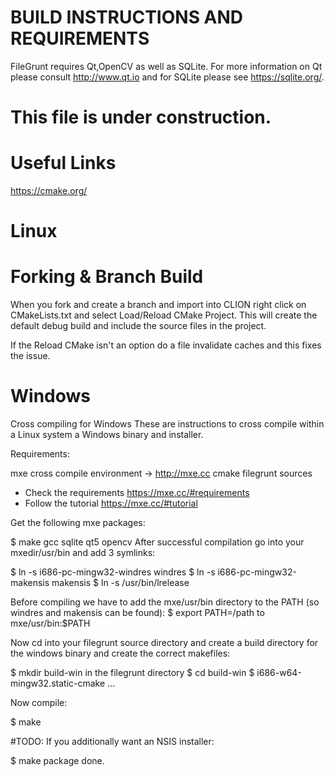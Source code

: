 # BUILD INSTRUCTIONS AND REQUIREMENTS

FileGrunt requires Qt,OpenCV as well as SQLite. For more information on Qt please consult http://www.qt.io and for SQLite please see https://sqlite.org/.

# This file is under construction.

# Useful Links

https://cmake.org/


# Linux
# Forking & Branch Build
When you fork and create a branch and import into CLION right click on CMakeLists.txt and select Load/Reload CMake Project.
This will create the default debug build and include the source files in the project.

If the Reload CMake isn't an option do a file invalidate caches and this fixes the issue.

# Windows

Cross compiling for Windows
These are instructions to cross compile within a Linux system a Windows binary and installer.

Requirements:

mxe cross compile environment → http://mxe.cc
cmake
filegrunt sources

- Check the requirements https://mxe.cc/#requirements
- Follow the tutorial https://mxe.cc/#tutorial

Get the following mxe packages:

$ make gcc sqlite qt5 opencv
After successful compilation go into your mxedir/usr/bin and add 3 symlinks:

$ ln -s i686-pc-mingw32-windres windres
$ ln -s i686-pc-mingw32-makensis makensis
$ ln -s /usr/bin/lrelease

Before compiling we have to add the mxe/usr/bin directory to the PATH (so windres and makensis can be found):
$ export PATH=/path to mxe/usr/bin:$PATH

Now cd into your filegrunt source directory and create a build directory for the windows binary and create the correct makefiles:

$ mkdir build-win in the filegrunt directory
$ cd build-win
$ i686-w64-mingw32.static-cmake ...

Now compile:

$ make

#TODO:
If you additionally want an NSIS installer:

$ make package
done.